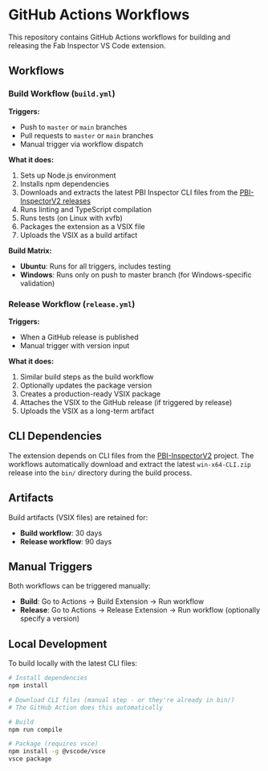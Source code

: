 # GitHub Actions Workflows

This repository contains GitHub Actions workflows for building and releasing the Fab Inspector VS Code extension.

## Workflows

### Build Workflow (`build.yml`)

**Triggers:**
- Push to `master` or `main` branches
- Pull requests to `master` or `main` branches  
- Manual trigger via workflow dispatch

**What it does:**
1. Sets up Node.js environment
2. Installs npm dependencies
3. Downloads and extracts the latest PBI Inspector CLI files from the [PBI-InspectorV2 releases](https://github.com/NatVanG/PBI-InspectorV2/releases/latest)
4. Runs linting and TypeScript compilation
5. Runs tests (on Linux with xvfb)
6. Packages the extension as a VSIX file
7. Uploads the VSIX as a build artifact

**Build Matrix:**
- **Ubuntu**: Runs for all triggers, includes testing
- **Windows**: Runs only on push to master branch (for Windows-specific validation)

### Release Workflow (`release.yml`)

**Triggers:**
- When a GitHub release is published
- Manual trigger with version input

**What it does:**
1. Similar build steps as the build workflow
2. Optionally updates the package version
3. Creates a production-ready VSIX package
4. Attaches the VSIX to the GitHub release (if triggered by release)
5. Uploads the VSIX as a long-term artifact

## CLI Dependencies

The extension depends on CLI files from the [PBI-InspectorV2](https://github.com/NatVanG/PBI-InspectorV2) project. The workflows automatically download and extract the latest `win-x64-CLI.zip` release into the `bin/` directory during the build process.

## Artifacts

Build artifacts (VSIX files) are retained for:
- **Build workflow**: 30 days
- **Release workflow**: 90 days

## Manual Triggers

Both workflows can be triggered manually:
- **Build**: Go to Actions → Build Extension → Run workflow
- **Release**: Go to Actions → Release Extension → Run workflow (optionally specify a version)

## Local Development

To build locally with the latest CLI files:

```bash
# Install dependencies
npm install

# Download CLI files (manual step - or they're already in bin/)
# The GitHub Action does this automatically

# Build
npm run compile

# Package (requires vsce)
npm install -g @vscode/vsce
vsce package
```
